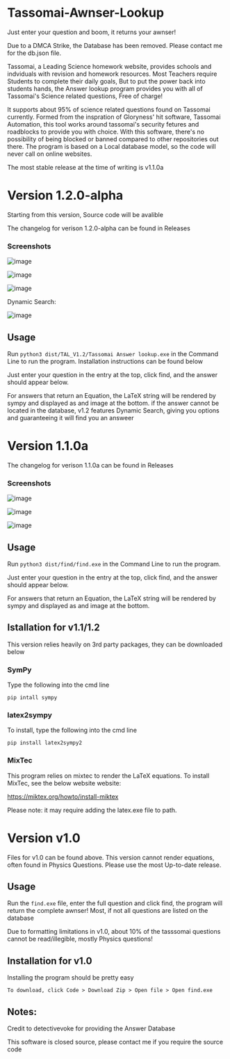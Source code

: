 # Tassomai-Awnser-Lookup
Just enter your question and boom, it returns your awnser!

 Due to a DMCA Strike, the Database has been removed. Please contact me for the db.json file.
 
Tassomai, a Leading Science homework website, provides schools and indviduals with revision and homework resources. Most Teachers require Students to complete their daily goals, But to put the power back into students hands, the Answer lookup program provides you with all of Tassomai's Science related questions, Free of charge!

It supports about 95% of science related questions found on Tassomai currently. Formed from the inspration of Gloryness' hit software, Tassomai Automation, this tool works around tassomai's security fetures and roadblocks to provide you with choice. With this software, there's no possibility of being blocked or banned compared to other repositories out there. The program is based on a Local database model, so the code will never call on online websites. 

The most stable release at the time of writing is v1.1.0a

# Version 1.2.0-alpha

Starting from this version, Source code will be avalible

The changelog for verison 1.2.0-alpha can be found in Releases
### Screenshots
![image](https://user-images.githubusercontent.com/75663305/190911377-46e397b6-8364-4a37-b59c-fed5d52c488c.png)

![image](https://user-images.githubusercontent.com/75663305/190911390-bd0107d7-7663-4d23-aba7-683f30f427ed.png)

![image](https://user-images.githubusercontent.com/75663305/190911368-87b00333-0a11-4b7c-bc95-619d615dfc7c.png)

Dynamic Search:

![image](https://user-images.githubusercontent.com/75663305/190911608-b2b0cfba-2fb5-421a-99fc-dfda9df26299.png)

## Usage
Run `python3 dist/TAL_V1.2/Tassomai Answer lookup.exe` in the Command Line to run the program. Installation instructions can be found below

Just enter your question in the entry at the top, click find, and the answer should appear below.

For answers that return an Equation, the LaTeX string will be rendered by sympy and displayed as and image at the bottom. if the answer cannot be located in the database, v1.2 features Dynamic Search, giving you options and guaranteeing it will find you an answeer

# Version 1.1.0a

The changelog for verison 1.1.0a can be found in Releases
### Screenshots
![image](https://user-images.githubusercontent.com/75663305/190911377-46e397b6-8364-4a37-b59c-fed5d52c488c.png)

![image](https://user-images.githubusercontent.com/75663305/190911390-bd0107d7-7663-4d23-aba7-683f30f427ed.png)

![image](https://user-images.githubusercontent.com/75663305/190911368-87b00333-0a11-4b7c-bc95-619d615dfc7c.png)

## Usage
Run `python3 dist/find/find.exe` in the Command Line to run the program.

Just enter your question in the entry at the top, click find, and the answer should appear below.

For answers that return an Equation, the LaTeX string will be rendered by sympy and displayed as and image at the bottom.
## Istallation for v1.1/1.2
This version relies heavily on 3rd party packages, they can be downloaded below

### SymPy
Type the following into the cmd line

`pip intall sympy`
### latex2sympy
To install, type the following into the cmd line

`pip install latex2sympy2`

### MixTec

This program relies on mixtec to render the LaTeX equations. To install MixTec, see the below website website:

https://miktex.org/howto/install-miktex

Please note: it may require adding the latex.exe file to path.

# Version v1.0

Files for v1.0 can be found above. This version cannot render equations, often found in Physics Questions. Please use the most Up-to-date release.
## Usage
Run the `find.exe` file, enter the full question and click find, the program will return the complete awnser!
Most, if not all questions are listed on the database

Due to formatting limitations in v1.0, about 10% of the tasssomai questions cannot be read/illegible, mostly Physics questions!
 
 ## Installation for v1.0
 
 Installing the program should be pretty easy
 
 `To download, click Code > Download Zip > Open file > Open find.exe`
 
  ## Notes:
Credit to detectivevoke for providing the Answer Database
 
This software is closed source, please contact me if you require the source code
 
